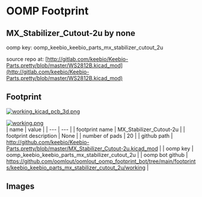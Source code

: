 # OOMP Footprint  
## MX_Stabilizer_Cutout-2u  by none  
  
oomp key: oomp_keebio_keebio_parts_mx_stabilizer_cutout_2u  
  
source repo at: [http://gitlab.com/keebio/Keebio-Parts.pretty/blob/master/WS2812B.kicad_mod](http://gitlab.com/keebio/Keebio-Parts.pretty/blob/master/WS2812B.kicad_mod)  
## Footprint  
  
[![working_kicad_pcb_3d.png](working_kicad_pcb_3d_600.png)](working_kicad_pcb_3d.png)  
  
[![working.png](working_600.png)](working.png)  
| name | value | 
| --- | --- | 
| footprint name | MX_Stabilizer_Cutout-2u | 
| footprint description | None | 
| number of pads | 20 | 
| github path | http://github.com/keebio/Keebio-Parts.pretty/blob/master/MX_Stabilizer_Cutout-2u.kicad_mod | 
| oomp key | oomp_keebio_keebio_parts_mx_stabilizer_cutout_2u | 
| oomp bot github | https://github.com/oomlout/oomlout_oomp_footprint_bot/tree/main/footprints/keebio_keebio_parts_mx_stabilizer_cutout_2u/working | 
## Images  

